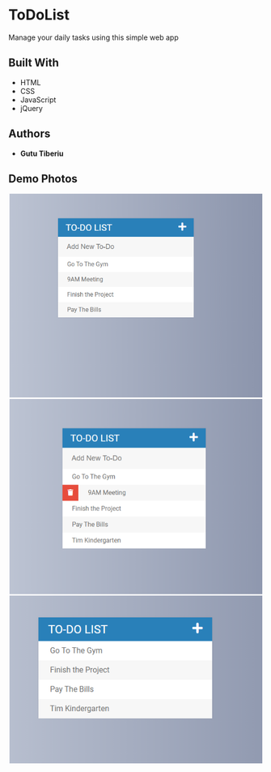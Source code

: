 # ToDoList

Manage your daily tasks using this simple web app

## Built With

* HTML
* CSS
* JavaScript
* jQuery

## Authors

* **Gutu Tiberiu** 

## Demo Photos


<p align="center">
  <img src="demoPhotos/demo1.png" width="500">
  <img src="demoPhotos/demo2.png" width="500">
  <img src="demoPhotos/demo3.png" width="500">
</p>



